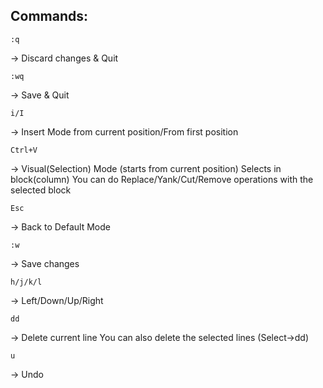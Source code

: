 ## Commands:
``` 
:q
```
-> Discard changes & Quit

```
:wq
```
-> Save & Quit
```
i/I
```
-> Insert Mode from current position/From first position
```
Ctrl+V
```
-> Visual(Selection) Mode (starts from current position)
			          Selects in block(column)
			          You can do Replace/Yank/Cut/Remove operations with the selected block
```
Esc
```
-> Back to Default Mode
```
:w
```
-> Save changes
```
h/j/k/l
```
-> Left/Down/Up/Right
```
dd
```
-> Delete current line
			   You can also delete the selected lines (Select->dd)
```
u
```
-> Undo
